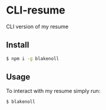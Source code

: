 # CLI-resume
CLI version of my resume

## Install

```bash
$ npm i -g blakenoll
```

## Usage
To interact with my resume simply run:

```bash
$ blakenoll
```

